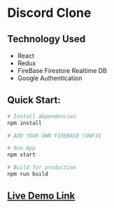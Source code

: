 # Discord Clone

## Technology Used

- React
- Redux
- FireBase Firestore Realtime DB
- Google Authentication

## Quick Start:

````bash
# Install dependencies
npm install

# ADD YOUR OWN FIREBASE CONFIG

# Run App
npm start

# Build for production
npm run build
````
## [Live Demo Link](https://discord-clone-d81b0.web.app/)
